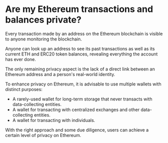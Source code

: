 # Are my Ethereum transactions and balances private?

Every transaction made by an address on the Ethereum blockchain is visible to anyone monitoring the blockchain.

Anyone can look up an address to see its past transactions as well as its current ETH and ERC20 token balances, revealing everything the account has ever done.

The only remaining privacy aspect is the lack of a direct link between an Ethereum address and a person's real-world identity.

To enhance privacy on Ethereum, it is advisable to use multiple wallets with distinct purposes:

- A rarely-used wallet for long-term storage that never transacts with data-collecting entities.
- A wallet for transacting with centralized exchanges and other data-collecting entities.
- A wallet for transacting with individuals.

With the right approach and some due diligence, users can achieve a certain level of privacy on Ethereum.